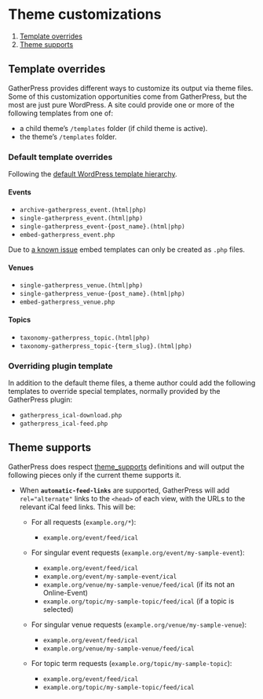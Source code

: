 # Theme customizations

1. [Template overrides](#template-overrides)
2. [Theme supports](#theme-supports)

## Template overrides

GatherPress provides different ways to customize its output via theme files. Some of this customization opportunities come from GatherPress, but the most are just pure WordPress. A site could provide one or more of the following templates from one of: 

- a child theme’s `/templates` folder (if child theme is active).
- the theme’s `/templates` folder.

### Default template overrides

Following the [default WordPress template hierarchy](https://developer.wordpress.org/themes/templates/template-hierarchy).

#### Events

- `archive-gatherpress_event.(html|php)`
- `single-gatherpress_event.(html|php)`
- `single-gatherpress_event-{post_name}.(html|php)`
- `embed-gatherpress_event.php`

Due to [a known issue](https://developer.wordpress.org/themes/templates/template-hierarchy/#embed-hierarchy) embed templates can only be created as `.php` files.

#### Venues

- `single-gatherpress_venue.(html|php)`
- `single-gatherpress_venue-{post_name}.(html|php)`
- `embed-gatherpress_venue.php`

#### Topics

- `taxonomy-gatherpress_topic.(html|php)`
- `taxonomy-gatherpress_topic-{term_slug}.(html|php)`

### Overriding plugin template

In addition to the default theme files, a theme author could add the following templates to override special templates, normally provided by the GatherPress plugin:

- `gatherpress_ical-download.php`
- `gatherpress_ical-feed.php`

## Theme supports

GatherPress does respect [theme_supports](https://developer.wordpress.org/reference/functions/current_theme_supports/) definitions and will output the following pieces only if the current theme supports it.

- When **`automatic-feed-links`** are supported, GatherPress will add `rel="alternate"` links to the `<head>` of each view, with the URLs to the relevant iCal feed links. This will be:

   - For all requests (`example.org/*`):
        - `example.org/event/feed/ical`

   - For singular event requests (`example.org/event/my-sample-event`):
        - `example.org/event/feed/ical`
        - `example.org/event/my-sample-event/ical`
        - `example.org/venue/my-sample-venue/feed/ical` (if its not an Online-Event)
        - `example.org/topic/my-sample-topic/feed/ical` (if a topic is selected)

   - For singular venue requests (`example.org/venue/my-sample-venue`):
        - `example.org/event/feed/ical`
        - `example.org/venue/my-sample-venue/feed/ical`

   - For topic term requests (`example.org/topic/my-sample-topic`):
        - `example.org/event/feed/ical`
        - `example.org/topic/my-sample-topic/feed/ical`